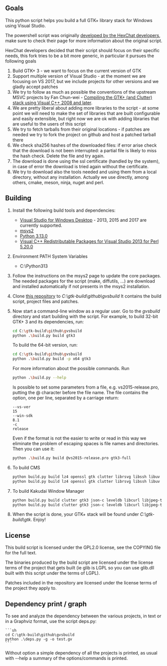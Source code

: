 ## Goals

This python script helps you build a full GTK+ library stack for Windows using Visual Studio.

The powershell script was originally [developed by the HexChat developers](https://github.com/hexchat/gtk-win32), make sure to check their page for more information about the original script.

HexChat developers decided that their script should focus on their specific needs, this fork tries to be a bit more generic, in particular it pursues the following goals

1. Build GTK+ 3 - we want to focus on the current version of GTK
1. Support multiple version of Visual Studio - at the moment we are focusing on VS 2017, but we include projects for other versions and we gladly accept patches
1. We try to follow as much as possible the conventions of the upstream MSVC projects by Fan Chun-wei - [Compiling the GTK+ (and Clutter) stack using Visual C++ 2008 and later](https://wiki.gnome.org/action/show/Projects/GTK+/Win32/MSVCCompilationOfGTKStack).
1. We are pretty liberal about adding more libraries to the script - at some point we will need to make the set of libraries that are built configurable and easily extensible, but right now we are ok with adding libraries that are useful to the users of this script
1. We try to fetch tarballs from their original locations - if patches are needed we try to fork the project on github and host a patched tarball there 
1. We check sha256 hashes of the downloaded files: if error arise check that the download is not been interrupted: a partial file is likely to miss the hash check. Delete the file and try again. 
1. The download is done using the ssl certificate (handled by the system), in case of error the download is tried again without the certificate. 
1. We try to download also the tools needed and using them from a local directory, without any installation. Actually we use directly, among others, cmake, meson, ninja, nuget and perl.

## Building

1. Install the following build tools and dependencies:

    * [Visual Studio for Windows Desktop](http://www.visualstudio.com/downloads) - 2013, 2015 and 2017 are currently supported.
    * [msys2](https://msys2.github.io/)
    * [Python 3.13.0](https://www.python.org/ftp/python/3.13.0/python-3.13.0-amd64.exe)
    * [Visual C++ Redistributable Packages for Visual Studio 2013 for Perl 5.20.0](https://www.microsoft.com/ko-KR/download/details.aspx?id=40784)

1. Environment PATH System Variables
    * C:\Python313

1. Follow the instructions on the msys2 page to update the core packages. The needed packages for the script (make, diffutils, ...) are download and installed automatically if not presents in the msys2 installation.

1. Clone [this repository](https://github.com/wingtk/gvsbuild) to _C:\gtk-build\github\gvsbuild_ It contains the build script, project files and patches.

1. Now start a command-line window as a regular user. Go to the _gvsbuild_ directory and start building with the script. For example, to build 32-bit GTK+ 3 and its dependencies, run:

    ```sh
    cd C:\gtk-build\github\gvsbuild
    python .\build.py build gtk3
    ```

    To build the 64-bit version, run:

    ```sh
    cd C:\gtk-build\github\gvsbuild
    python .\build.py build -p x64 gtk3
    ```

    For more information about the possible commands. Run

    ```sh
    python .\build.py --help
    ```

    Is possible to set some parameters from a file, e.g. vs2015-release.pro, putting the @ character before the file name. The file contains the option, one per line, separated by a carriage return:
    
    ```
    --vs-ver
    15
    --win-sdk
    8.1
    -c
    release
    ```

    Even if the format is not the easier to write or read in this way we eliminate the problem of escaping spaces is file names and directories. Then you can use it:

    ```sh
    python .\build.py build @vs2015-release.pro gtk3-full
    ```
1. To build CMS

    ```sh
    python build.py build lz4 openssl gtk clutter librsvg libssh libuv libcurl libjpeg-turbo json-c vncserver -p x86 -c release --vs-ver 17
    python build.py build lz4 openssl gtk clutter librsvg libssh libuv libcurl libjpeg-turbo json-c vncserver -p x64 -c release --vs-ver 17
    ```

1. To build Kakudai Window Manager

    ```sh
    python build.py build clutter gtk3 json-c leveldb libcurl libjpeg-turbo libmicrohttpd librsvg libssh libuv libzip lz4 openssl protobuf-c -c release -p x86 --vs-ver 17
    python build.py build clutter gtk3 json-c leveldb libcurl libjpeg-turbo libmicrohttpd librsvg libssh libuv libzip lz4 openssl protobuf-c -c release -p x64 --vs-ver 17
    ```

1. When the script is done, your GTK+ stack will be found under _C:\gtk-build\gtk_. Enjoy!

## License

This build script is licensed under the GPL2.0 license, see the COPYING file for the full text.

The binaries produced by the build script are licensed under the license terms of the project that gets built (ie glib is LGPL so you can use glib.dll built with this script under the terms of LGPL).

Patches included in the repository are licensed under the license terms of the project they apply to.

## Dependency print / graph

To see and analyze the dependency between the various projects, in text or in a Graphviz format, use the script deps.py:

    ```sh
    cd C:\gtk-build\github\gvsbuild
    python .\deps.py -g -o test.gv
    ```

Without option a simple dependency of all the projects is printed, as usual with --help a summary of the options/commands is printed. 

